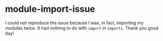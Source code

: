 # module-import-issue
I could not reproduce the issue because I was, in fact, importing my modules twice. It had nothing to do with `import` in `imports`. Thank you good day!

